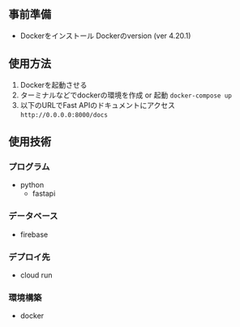 
## 事前準備
- Dockerをインストール
Dockerのversion (ver 4.20.1)

## 使用方法
1. Dockerを起動させる
2. ターミナルなどでdockerの環境を作成 or 起動
`docker-compose up`
3. 以下のURLでFast APIのドキュメントにアクセス
`http://0.0.0.0:8000/docs`

## 使用技術
### プログラム
- python 
  - fastapi

### データベース
- firebase

### デプロイ先
- cloud run

### 環境構築
- docker


